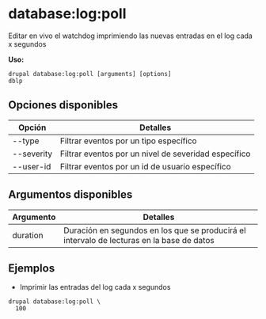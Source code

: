 # database:log:poll
Editar en vivo el watchdog imprimiendo las nuevas entradas en el log cada x segundos

**Uso:**
```
drupal database:log:poll [arguments] [options]
dblp
```

## Opciones disponibles
Opción | Detalles
-------|-------------
--type | Filtrar eventos por un tipo específico
--severity | Filtrar eventos por un nivel de severidad específico
--user-id | Filtrar eventos por un id de usuario específico

## Argumentos disponibles
Argumento | Detalles
---------|-------------
duration | Duración en segundos en los que se producirá el intervalo de lecturas en la base de datos

## Ejemplos
* Imprimir las entradas del log cada x segundos
```
drupal database:log:poll \
  100
```
